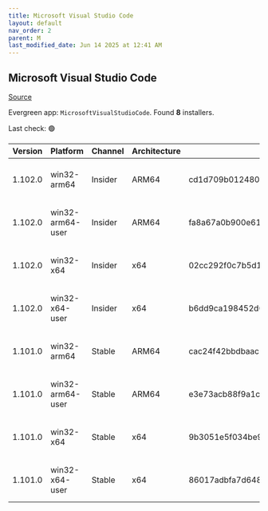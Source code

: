 ```yaml
---
title: Microsoft Visual Studio Code
layout: default
nav_order: 2
parent: M
last_modified_date: Jun 14 2025 at 12:41 AM
---
```


## Microsoft Visual Studio Code

[Source](https://code.visualstudio.com)

Evergreen app: `MicrosoftVisualStudioCode`. Found **8** installers.

Last check: 🟢

| Version | Platform         | Channel | Architecture | Sha256                                                           | URI                                                                                                                                                                                                                                                                                                              |
| ------- | ---------------- | ------- | ------------ | ---------------------------------------------------------------- | ---------------------------------------------------------------------------------------------------------------------------------------------------------------------------------------------------------------------------------------------------------------------------------------------------------------- |
| 1.102.0 | win32-arm64      | Insider | ARM64        | cd1d709b012480c3d5e03bf7066a177151331096b84e08cc9e7442fb64f99324 | [https://vscode.download.prss.microsoft.com/dbazure/download/insider/e2a90e99b9183d379ee0c501763d81d45804423c/VSCodeSetup-arm64-1.102.0-insider.exe](https://vscode.download.prss.microsoft.com/dbazure/download/insider/e2a90e99b9183d379ee0c501763d81d45804423c/VSCodeSetup-arm64-1.102.0-insider.exe)         |
| 1.102.0 | win32-arm64-user | Insider | ARM64        | fa8a67a0b900e613aeeaffa61ef404ce9b443b7d49b466957b943a6d1f36fd34 | [https://vscode.download.prss.microsoft.com/dbazure/download/insider/e2a90e99b9183d379ee0c501763d81d45804423c/VSCodeUserSetup-arm64-1.102.0-insider.exe](https://vscode.download.prss.microsoft.com/dbazure/download/insider/e2a90e99b9183d379ee0c501763d81d45804423c/VSCodeUserSetup-arm64-1.102.0-insider.exe) |
| 1.102.0 | win32-x64        | Insider | x64          | 02cc292f0c7b5d11339789d1755ee2abc494b20359c63b760a0ba61c28bf14b0 | [https://vscode.download.prss.microsoft.com/dbazure/download/insider/e2a90e99b9183d379ee0c501763d81d45804423c/VSCodeSetup-x64-1.102.0-insider.exe](https://vscode.download.prss.microsoft.com/dbazure/download/insider/e2a90e99b9183d379ee0c501763d81d45804423c/VSCodeSetup-x64-1.102.0-insider.exe)             |
| 1.102.0 | win32-x64-user   | Insider | x64          | b6dd9ca198452d04a59ff0c8b68a5750d7362ffe93e8642aa8344ce66324e193 | [https://vscode.download.prss.microsoft.com/dbazure/download/insider/e2a90e99b9183d379ee0c501763d81d45804423c/VSCodeUserSetup-x64-1.102.0-insider.exe](https://vscode.download.prss.microsoft.com/dbazure/download/insider/e2a90e99b9183d379ee0c501763d81d45804423c/VSCodeUserSetup-x64-1.102.0-insider.exe)     |
| 1.101.0 | win32-arm64      | Stable  | ARM64        | cac24f42bbdbaac832116cae85982f3d8c896b76ed4bc8221653fccab99dc9a6 | [https://vscode.download.prss.microsoft.com/dbazure/download/stable/dfaf44141ea9deb3b4096f7cd6d24e00c147a4b1/VSCodeSetup-arm64-1.101.0.exe](https://vscode.download.prss.microsoft.com/dbazure/download/stable/dfaf44141ea9deb3b4096f7cd6d24e00c147a4b1/VSCodeSetup-arm64-1.101.0.exe)                           |
| 1.101.0 | win32-arm64-user | Stable  | ARM64        | e3e73acb88f9a1ca15523fce5eadb0edc649ca6e0d5c485905727e997f650013 | [https://vscode.download.prss.microsoft.com/dbazure/download/stable/dfaf44141ea9deb3b4096f7cd6d24e00c147a4b1/VSCodeUserSetup-arm64-1.101.0.exe](https://vscode.download.prss.microsoft.com/dbazure/download/stable/dfaf44141ea9deb3b4096f7cd6d24e00c147a4b1/VSCodeUserSetup-arm64-1.101.0.exe)                   |
| 1.101.0 | win32-x64        | Stable  | x64          | 9b3051e5f034be90c365748bcec3347b06ca2c86e52d0ae98986e96e01c139db | [https://vscode.download.prss.microsoft.com/dbazure/download/stable/dfaf44141ea9deb3b4096f7cd6d24e00c147a4b1/VSCodeSetup-x64-1.101.0.exe](https://vscode.download.prss.microsoft.com/dbazure/download/stable/dfaf44141ea9deb3b4096f7cd6d24e00c147a4b1/VSCodeSetup-x64-1.101.0.exe)                               |
| 1.101.0 | win32-x64-user   | Stable  | x64          | 86017adbfa7d6482750dc6e2bb6dc0cf5ef4c0c2177cc17dece7fdd8c0ee8868 | [https://vscode.download.prss.microsoft.com/dbazure/download/stable/dfaf44141ea9deb3b4096f7cd6d24e00c147a4b1/VSCodeUserSetup-x64-1.101.0.exe](https://vscode.download.prss.microsoft.com/dbazure/download/stable/dfaf44141ea9deb3b4096f7cd6d24e00c147a4b1/VSCodeUserSetup-x64-1.101.0.exe)                       |
